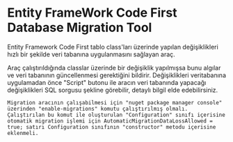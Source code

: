 # Entity FrameWork Code First Database Migration Tool 

Entity Framework Code First tablo class'ları üzerinde yapılan değişiklikleri hızlı bir şekilde veri tabanına uygulanmasını sağlayan araç.

Araç çalıştırıldığında classlar üzerinde bir değişiklik yapılmışsa bunu algılar ve veri tabanının güncellenmesi gerektiğini bildirir. Değişiklikleri veritabanına uygulamadan önce "Script" butonu ile aracın veri tabanında yapacağı değişiklikleri SQL sorgusu şekline görebilir, detaylı bilgil elde edebilirsiniz. 

```code
Migration aracının çalışabilmesi için "nuget package manager console" üzerinden "enable-migrations" komutu çalıştırılmış olmalı. Çalıştırılan bu komut ile oluşturulan "Configuration" sınıfı içerisine otomatik migration işlemi için AutomaticMigrationDataLossAllowed = true; satırı Configuration sınıfının "constructor" metodu içerisine eklenmeli.
```
